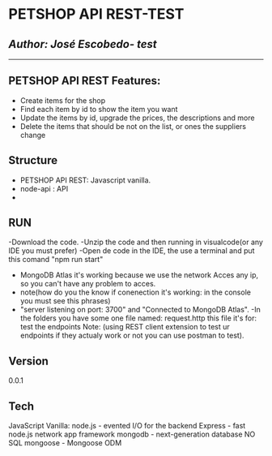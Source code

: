 # PETSHOP API REST-TEST
## _Author: José Escobedo- test_

-------

##  PETSHOP API REST Features:

- Create items for the shop
- Find each item by id to show the item you want
- Update the items by id, upgrade the prices, the descriptions and more
- Delete the items that should be not on the list, or ones the suppliers change

## Structure

- PETSHOP API REST: Javascript vanilla.
- node-api : API
- 
## RUN
-Download the code.
-Unzip the code and then running in visualcode(or any IDE you must prefer)
-Open de code in the IDE, the use a terminal and put this comand
"npm run start"
- MongoDB Atlas it's working because we use the network Acces any ip, so you can't have any problem to acces.
- note(how do you the know if conenection it's working: in the console you must see this phrases)
- "server listening on port: 3700" and "Connected to MongoDB Atlas".
-In the folders you have some one file named: request.http this file it's for:  test the endpoints
Note: (using REST client extension to test ur endpoints if they actualy  work or not you can use postman to test).

## Version
0.0.1

## Tech
JavaScript Vanilla:
node.js - evented I/O for the backend
Express - fast node.js network app framework
mongodb - next-generation database NO SQL
mongoose - Mongoose ODM


